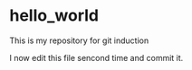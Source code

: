 # hello_world
This is my repository for git induction


I now edit this file sencond time and commit it.
